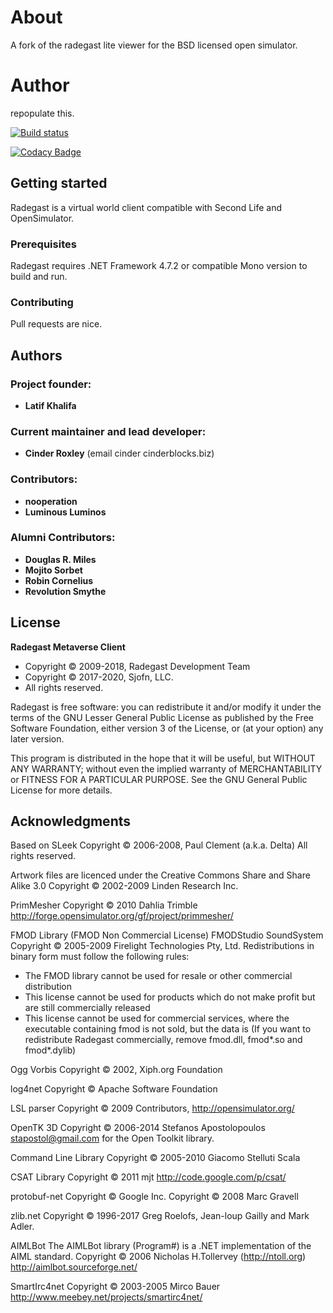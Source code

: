 # About
A fork of the radegast lite viewer for the BSD licensed open simulator.
# Author
repopulate this.

[![Build status](https://ci.appveyor.com/api/projects/status/g34olv3opd2vho32/branch/master?svg=true)](https://ci.appveyor.com/project/cinderblocks57647/radegast/branch/master)

[![Codacy Badge](https://api.codacy.com/project/badge/Grade/98684cbe995245f7ad1781cf254a742c)](https://www.codacy.com/manual/cinderblocks/radegast?utm_content=cinderblocks/radegast)

## Getting started

Radegast is a virtual world client compatible with Second Life and OpenSimulator.

### Prerequisites

Radegast requires .NET Framework 4.7.2 or compatible Mono version to build and run.

### Contributing

Pull requests are nice.

## Authors

### Project founder:

* **Latif Khalifa**

### Current maintainer and lead developer:

* **Cinder Roxley** (email cinder cinderblocks.biz)

### Contributors:

* **nooperation**
* **Luminous Luminos**

### Alumni Contributors:

* **Douglas R. Miles**
* **Mojito Sorbet**
* **Robin Cornelius**
* **Revolution Smythe**

## License

**Radegast Metaverse Client**
* Copyright © 2009-2018, Radegast Development Team
* Copyright © 2017-2020, Sjofn, LLC.
* All rights reserved.

 Radegast is free software: you can redistribute it and/or modify it under the terms of the GNU Lesser General Public License as published by the Free Software Foundation, either version 3 of the License, or (at your option) any later version.

 This program is distributed in the hope that it will be useful, but WITHOUT ANY WARRANTY; without even the implied warranty of MERCHANTABILITY or FITNESS FOR A PARTICULAR PURPOSE. See the GNU General Public License for more details.

## Acknowledgments

Based on SLeek
Copyright © 2006-2008, Paul Clement (a.k.a. Delta)
All rights reserved.

Artwork files are licenced under the
Creative Commons Share and Share Alike 3.0
Copyright © 2002-2009 Linden Research Inc.

PrimMesher
Copyright © 2010 Dahlia Trimble
http://forge.opensimulator.org/gf/project/primmesher/

FMOD Library (FMOD Non Commercial License)
FMODStudio SoundSystem Copyright © 2005-2009 Firelight Technologies Pty, Ltd.
Redistributions in binary form must follow the following rules:
* The FMOD library cannot be used for resale or other commercial distribution
* This license cannot be used for products which do not make profit but are still commercially released
* This license cannot be used for commercial services, where the executable containing fmod is not sold, but the data is
(If you want to redistribute Radegast commercially, remove fmod.dll, fmod*.so and fmod*.dylib)

Ogg Vorbis
Copyright © 2002, Xiph.org Foundation

log4net
Copyright © Apache Software Foundation

LSL parser
Copyright © 2009 Contributors, http://opensimulator.org/

OpenTK 3D
Copyright © 2006-2014 Stefanos Apostolopoulos <stapostol@gmail.com> for the Open Toolkit library.

Command Line Library
Copyright © 2005-2010 Giacomo Stelluti Scala

CSAT Library
Copyright © 2011 mjt
http://code.google.com/p/csat/

protobuf-net
Copyright © Google Inc.
Copyright © 2008 Marc Gravell

zlib.net
Copyright © 1996-2017 Greg Roelofs, Jean-loup Gailly and Mark Adler.

AIMLBot
The AIMLBot library (Program#) is a .NET implementation of the AIML standard.
Copyright © 2006 Nicholas H.Tollervey (http://ntoll.org)
http://aimlbot.sourceforge.net/

SmartIrc4net
Copyright © 2003-2005 Mirco Bauer
http://www.meebey.net/projects/smartirc4net/